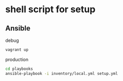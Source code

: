 # shell script for setup

## Ansible

debug

```sh
vagrant up
```

production

```sh
cd playbooks
ansible-playbook -i inventory/local.yml setup.yml
```
